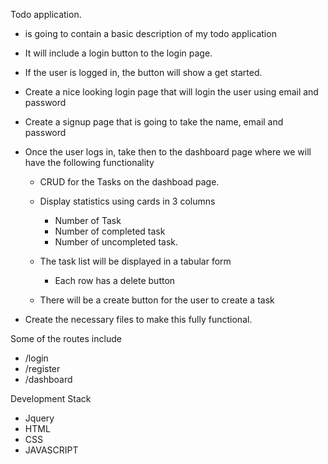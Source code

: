 Todo application. 

- is going to contain a basic description of my todo application
- It will include a login button to the login page.
- If the user is logged in, the button will show a get started.
- Create a nice looking login page that will login the user using email and password
- Create a signup page that is going to take the name, email and password
- Once the user logs in, take then to the dashboard page where we will have the following functionality
    - CRUD for the Tasks on the dashboad page.
    - Display statistics using cards in 3 columns
        - Number of Task
        - Number of completed task
        - Number of uncompleted task.
    - The task list will be displayed in a tabular form
        - Each row has a delete button
        
    - There will be a create button for the user to create a task
    
- Create the necessary files to make this fully functional.

Some of the routes include
- /login
- /register
- /dashboard


Development Stack
- Jquery
- HTML
- CSS
- JAVASCRIPT